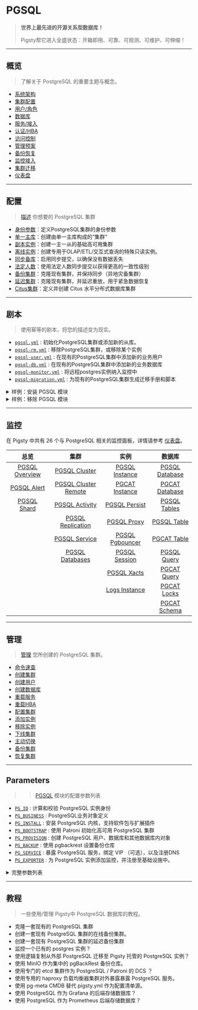 # PGSQL

> **世界上最先进的开源关系型数据库！**
>
> Pigsty帮它进入全盛状态：开箱即用、可靠、可观测、可维护、可伸缩！ 


----------------

## 概览

> 了解关于 PostgreSQL 的重要主题与概念。

- [系统架构](PGSQL-ARCH)
- [集群配置](PGSQL-CONF)
- [用户/角色](PGSQL-USER)
- [数据库](PGSQL-DB)
- [服务/接入](PGSQL-SVC)
- [认证/HBA](PGSQL-HBA)
- [访问控制](PGSQL-ACL)
- [管理预案](PGSQL-ADMIN)
- [备份恢复](PGSQL-PITR)
- [监控接入](PGSQL-MONITOR)
- [集群迁移](PGSQL-MIGRATION)
- [仪表盘](PGSQL-DASHBOARD)


----------------

## 配置

> [描述](PGSQL-CONF) 你想要的 PostgreSQL 集群

- [身份参数](PGSQL-CONF#identity)：定义PostgreSQL集群的身份参数
- [单一主库](PGSQL-CONF#primary)：创建由单一主库构成的“集群“
- [副本实例](PGSQL-CONF#replica)：创建一主一从的基础高可用集群
- [离线实例](PGSQL-CONF#offline)：创建专用于OLAP/ETL/交互式查询的特殊只读实例。
- [同步备库](PGSQL-CONF#sync-standby)：启用同步提交，以确保没有数据丢失
- [法定人数](PGSQL-CONF#quorum-commit)：使用法定人数同步提交以获得更高的一致性级别
- [备份集群](PGSQL-CONF#standby-cluster)：克隆现有集群，并保持同步（异地灾备集群）
- [延迟集群](PGSQL-CONF#delayed-cluster)：克隆现有集群，并延迟重放，用于紧急数据恢复
- [Citus集群](PGSQL-CONF#citus-cluster)：定义并创建 Citus 水平分布式数据库集群


----------------

## 剧本

> 使用幂等的剧本，将您的描述变为现实。

- [`pgsql.yml`](https://github.com/vonng/pigsty/blob/master/pgsql.yml) : 初始化PostgreSQL集群或添加新的从库。
- [`pgsql-rm.yml`](https://github.com/vonng/pigsty/blob/master/pgsql-rm.yml) : 移除PostgreSQL集群，或移除某个实例
- [`pgsql-user.yml`](https://github.com/vonng/pigsty/blob/master/pgsql-user.yml) : 在现有的PostgreSQL集群中添加新的业务用户
- [`pgsql-db.yml`](https://github.com/vonng/pigsty/blob/master/pgsql-db.yml) : 在现有的PostgreSQL集群中添加新的业务数据库
- [`pgsql-monitor.yml`](https://github.com/vonng/pigsty/blob/master/pgsql-monitor.yml) : 将远程postgres实例纳入监控中
- [`pgsql-migration.yml`](https://github.com/vonng/pigsty/blob/master/pgsql-migration.yml) : 为现有的PostgreSQL集群生成迁移手册和脚本

<details><summary>样例：安装 PGSQL 模块</summary>

[![asciicast](https://asciinema.org/a/566417.svg)](https://asciinema.org/a/566417)

</details>


<details><summary>样例：移除 PGSQL 模块</summary>

[![asciicast](https://asciinema.org/a/566418.svg)](https://asciinema.org/a/566418)

</details>



----------------

## 监控

在 Pigsty 中共有 26 个与 PostgreSQL 相关的监控面板，详情请参考 [仪表盘](PGSQL-DASHBOARD)。

|                            总览                             |                                  集群                                   |                             实例                              |                            数据库                            |
|:---------------------------------------------------------:|:---------------------------------------------------------------------:|:-----------------------------------------------------------:|:---------------------------------------------------------:|
| [PGSQL Overview](https://demo.pigsty.cc/d/pgsql-overview) |        [PGSQL Cluster](https://demo.pigsty.cc/d/pgsql-cluster)        |  [PGSQL Instance](https://demo.pigsty.cc/d/pgsql-instance)  | [PGSQL Database](https://demo.pigsty.cc/d/pgsql-database) |
|    [PGSQL Alert](https://demo.pigsty.cc/d/pgsql-alert)    | [PGSQL Cluster Remote](https://demo.pigsty.cc/d/pgsql-cluster-remote) |  [PGCAT Instance](https://demo.pigsty.cc/d/pgcat-instance)  | [PGCAT Database](https://demo.pigsty.cc/d/pgcat-database) |
|    [PGSQL Shard](https://demo.pigsty.cc/d/pgsql-shard)    |       [PGSQL Activity](https://demo.pigsty.cc/d/pgsql-activity)       |   [PGSQL Persist](https://demo.pigsty.cc/d/pgsql-persist)   |   [PGSQL Tables](https://demo.pigsty.cc/d/pgsql-tables)   |
|                                                           |    [PGSQL Replication](https://demo.pigsty.cc/d/pgsql-replication)    |     [PGSQL Proxy](https://demo.pigsty.cc/d/pgsql-proxy)     |    [PGSQL Table](https://demo.pigsty.cc/d/pgsql-table)    |
|                                                           |        [PGSQL Service](https://demo.pigsty.cc/d/pgsql-service)        | [PGSQL Pgbouncer](https://demo.pigsty.cc/d/pgsql-pgbouncer) |    [PGCAT Table](https://demo.pigsty.cc/d/pgcat-table)    |
|                                                           |      [PGSQL Databases](https://demo.pigsty.cc/d/pgsql-databases)      |   [PGSQL Session](https://demo.pigsty.cc/d/pgsql-session)   |    [PGSQL Query](https://demo.pigsty.cc/d/pgsql-query)    |
|                                                           |                                                                       |     [PGSQL Xacts](https://demo.pigsty.cc/d/pgsql-xacts)     |    [PGCAT Query](https://demo.pigsty.cc/d/pgcat-query)    |
|                                                           |                                                                       |   [Logs Instance](https://demo.pigsty.cc/d/logs-instance)   |    [PGCAT Locks](https://demo.pigsty.cc/d/pgcat-locks)    |
|                                                           |                                                                       |                                                             |   [PGCAT Schema](https://demo.pigsty.cc/d/pgcat-schema)   |



----------------

## 管理

> [管理](PGSQL-ADMIN) 您所创建的 PostgreSQL 集群。

- [命令速查](PGSQL-ADMIN#命令速查)
- [创建集群](PGSQL-ADMIN#创建集群)
- [创建用户](PGSQL-ADMIN#创建用户)
- [创建数据库](PGSQL-ADMIN#创建数据库)
- [重载服务](PGSQL-ADMIN#重载服务)
- [重载HBA](PGSQL-ADMIN#重载HBA)
- [配置集群](PGSQL-ADMIN#配置集群)
- [添加实例](PGSQL-ADMIN#添加实例)
- [移除实例](PGSQL-ADMIN#移除实例)
- [下线集群](PGSQL-ADMIN#下线集群)
- [主动切换](PGSQL-ADMIN#主动切换)
- [备份集群](PGSQL-ADMIN#备份集群)
- [恢复集群](PGSQL-ADMIN#恢复集群)


----------------

## Parameters

> > [PGSQL](PARAM#pgsql) 模块的配置参数列表

- [`PG_ID`](PARAM#pg_id) : 计算和校验 PostgreSQL 实例身份
- [`PG_BUSINESS`](PARAM#pg_business) : PostgreSQL业务对象定义
- [`PG_INSTALL`](PARAM#pg_install) : 安装 PostgreSQL 内核，支持软件包与扩展插件
- [`PG_BOOTSTRAP`](PARAM#pg_bootstrap) : 使用 Patroni 初始化高可用 PostgreSQL 集群
- [`PG_PROVISION`](PARAM#pg_provision) : 创建 PostgreSQL 用户、数据库和其他数据库内对象
- [`PG_BACKUP`](PARAM#pg_backup) : 使用 pgbackrest 设置备份仓库
- [`PG_SERVICE`](PARAM#pg_service) : 暴露 PostgreSQL 服务，绑定 VIP （可选），以及注册DNS
- [`PG_EXPORTER`](PARAM#pg_exporter) : 为 PostgreSQL 实例添加监控，并注册至基础设施中。


<details><summary>完整参数列表</summary>

| 参数                                                                   | 参数组                                  |     类型      |  级别   | 说明                                                                            | 中文说明                                                                         |
|----------------------------------------------------------------------|--------------------------------------|:-----------:|:-----:|-------------------------------------------------------------------------------|------------------------------------------------------------------------------|
| [`pg_mode`](PARAM#pg_mode)                                           | [`PG_ID`](PARAM#pg_id)               |    enum     |   C   | pgsql cluster mode: pgsql,citus,gpsql                                         | pgsql 集群模式: pgsql,citus,gpsql                                                |
| [`pg_cluster`](PARAM#pg_cluster)                                     | [`PG_ID`](PARAM#pg_id)               |   string    |   C   | pgsql cluster name, REQUIRED identity parameter                               | pgsql 集群名称, 必选身份参数                                                           |
| [`pg_seq`](PARAM#pg_seq)                                             | [`PG_ID`](PARAM#pg_id)               |     int     |   I   | pgsql instance seq number, REQUIRED identity parameter                        | pgsql 实例号, 必选身份参数                                                            |
| [`pg_role`](PARAM#pg_role)                                           | [`PG_ID`](PARAM#pg_id)               |    enum     |   I   | pgsql role, REQUIRED, could be primary,replica,offline                        | pgsql 实例角色, 必选身份参数, 可为 primary，replica，offline                               |
| [`pg_instances`](PARAM#pg_instances)                                 | [`PG_ID`](PARAM#pg_id)               |    dict     |   I   | define multiple pg instances on node in `{port:ins_vars}` format              | 在一个节点上定义多个 pg 实例，使用 `{port:ins_vars}` 格式                                     |
| [`pg_upstream`](PARAM#pg_upstream)                                   | [`PG_ID`](PARAM#pg_id)               |     ip      |   I   | repl upstream ip addr for standby cluster or cascade replica                  | 级联从库或备份集群或的复制上游节点IP地址                                                        |
| [`pg_shard`](PARAM#pg_shard)                                         | [`PG_ID`](PARAM#pg_id)               |   string    |   C   | pgsql shard name, optional identity for sharding clusters                     | pgsql 分片名，对 citus 与 gpsql 等水平分片集群为必选身份参数                                     |
| [`pg_group`](PARAM#pg_group)                                         | [`PG_ID`](PARAM#pg_id)               |     int     |   C   | pgsql shard index number, optional identity for sharding clusters             | pgsql 分片号，正整数，对 citus 与 gpsql 等水平分片集群为必选身份参数                                 |
| [`gp_role`](PARAM#gp_role)                                           | [`PG_ID`](PARAM#pg_id)               |    enum     |   C   | greenplum role of this cluster, could be master or segment                    | 这个集群的 greenplum 角色，可以是 master 或 segment                                      |
| [`pg_exporters`](PARAM#pg_exporters)                                 | [`PG_ID`](PARAM#pg_id)               |    dict     |   C   | additional pg_exporters to monitor remote postgres instances                  | 在该节点上设置额外的 pg_exporters 用于监控远程 postgres 实例                                   |
| [`pg_offline_query`](PARAM#pg_offline_query)                         | [`PG_ID`](PARAM#pg_id)               |    bool     |   I   | set to true to enable offline query on this instance                          | 设置为 true 将此只读实例标记为特殊的离线从库，承载 Offline 服务，允许离线查询                               |
| [`pg_users`](PARAM#pg_users)                                         | [`PG_BUSINESS`](PARAM#pg_business)   |   user[]    |   C   | postgres business users                                                       | postgres 业务用户                                                                |
| [`pg_databases`](PARAM#pg_databases)                                 | [`PG_BUSINESS`](PARAM#pg_business)   | database[]  |   C   | postgres business databases                                                   | postgres 业务数据库                                                               |
| [`pg_services`](PARAM#pg_services)                                   | [`PG_BUSINESS`](PARAM#pg_business)   |  service[]  |   C   | postgres business services                                                    | postgres 业务服务                                                                |
| [`pg_hba_rules`](PARAM#pg_hba_rules)                                 | [`PG_BUSINESS`](PARAM#pg_business)   |    hba[]    |   C   | business hba rules for postgres                                               | postgres 的业务 hba 规则                                                          |
| [`pgb_hba_rules`](PARAM#pgb_hba_rules)                               | [`PG_BUSINESS`](PARAM#pg_business)   |    hba[]    |   C   | business hba rules for pgbouncer                                              | pgbouncer 的业务 hba 规则                                                         |
| [`pg_replication_username`](PARAM#pg_replication_username)           | [`PG_BUSINESS`](PARAM#pg_business)   |  username   |   G   | postgres replication username, `replicator` by default                        | postgres 复制用户名，默认为 `replicator`                                              |
| [`pg_replication_password`](PARAM#pg_replication_password)           | [`PG_BUSINESS`](PARAM#pg_business)   |  password   |   G   | postgres replication password, `DBUser.Replicator` by default                 | postgres 复制密码，默认为 `DBUser.Replicator`                                        |
| [`pg_admin_username`](PARAM#pg_admin_username)                       | [`PG_BUSINESS`](PARAM#pg_business)   |  username   |   G   | postgres admin username, `dbuser_dba` by default                              | postgres 管理员用户名，默认为 `dbuser_dba`                                             |
| [`pg_admin_password`](PARAM#pg_admin_password)                       | [`PG_BUSINESS`](PARAM#pg_business)   |  password   |   G   | postgres admin password in plain text, `DBUser.DBA` by default                | postgres 管理员明文密码，默认为 `DBUser.DBA`                                            |
| [`pg_monitor_username`](PARAM#pg_monitor_username)                   | [`PG_BUSINESS`](PARAM#pg_business)   |  username   |   G   | postgres monitor username, `dbuser_monitor` by default                        | postgres 监控用户名，默认为 `dbuser_monitor`                                          |
| [`pg_monitor_password`](PARAM#pg_monitor_password)                   | [`PG_BUSINESS`](PARAM#pg_business)   |  password   |   G   | postgres monitor password, `DBUser.Monitor` by default                        | postgres 监控密码，默认为 `DBUser.Monitor`                                           |
| [`pg_dbsu_password`](PARAM#pg_dbsu_password)                         | [`PG_BUSINESS`](PARAM#pg_business)   |  password   |  G/C  | dbsu password, empty string means no dbsu password by default                 | dbsu 密码，默认为空字符串意味着不设置 dbsu 密码，最好不要设置。                                        |
| [`pg_dbsu`](PARAM#pg_dbsu)                                           | [`PG_INSTALL`](PARAM#pg_install)     |  username   |   C   | os dbsu name, postgres by default, better not change it                       | 操作系统 dbsu 名称，默认为 postgres，最好不要更改                                             |
| [`pg_dbsu_uid`](PARAM#pg_dbsu_uid)                                   | [`PG_INSTALL`](PARAM#pg_install)     |     int     |   C   | os dbsu uid and gid, 26 for default postgres users and groups                 | 操作系统 dbsu uid 和 gid，对于默认的 postgres 用户和组为 26                                  |
| [`pg_dbsu_sudo`](PARAM#pg_dbsu_sudo)                                 | [`PG_INSTALL`](PARAM#pg_install)     |    enum     |   C   | dbsu sudo privilege, none,limit,all,nopass. limit by default                  | dbsu sudo 权限, none,limit,all,nopass，默认为 limit，有限sudo权限                       |
| [`pg_dbsu_home`](PARAM#pg_dbsu_home)                                 | [`PG_INSTALL`](PARAM#pg_install)     |    path     |   C   | postgresql home directory, `/var/lib/pgsql` by default                        | postgresql 主目录，默认为 `/var/lib/pgsql`                                          |
| [`pg_dbsu_ssh_exchange`](PARAM#pg_dbsu_ssh_exchange)                 | [`PG_INSTALL`](PARAM#pg_install)     |    bool     |   C   | exchange postgres dbsu ssh key among same pgsql cluster                       | 在 pgsql 集群之间交换 postgres dbsu ssh 密钥                                          |
| [`pg_version`](PARAM#pg_version)                                     | [`PG_INSTALL`](PARAM#pg_install)     |    enum     |   C   | postgres major version to be installed, 15 by default                         | 要安装的 postgres 主版本，默认为 15                                                     |
| [`pg_bin_dir`](PARAM#pg_bin_dir)                                     | [`PG_INSTALL`](PARAM#pg_install)     |    path     |   C   | postgres binary dir, `/usr/pgsql/bin` by default                              | postgres 二进制目录，默认为 `/usr/pgsql/bin`                                          |
| [`pg_log_dir`](PARAM#pg_log_dir)                                     | [`PG_INSTALL`](PARAM#pg_install)     |    path     |   C   | postgres log dir, `/pg/log/postgres` by default                               | postgres 日志目录，默认为 `/pg/log/postgres`                                         |
| [`pg_packages`](PARAM#pg_packages)                                   | [`PG_INSTALL`](PARAM#pg_install)     |  string[]   |   C   | pg packages to be installed, `${pg_version}` will be replaced                 | 要安装的 pg 包，`${pg_version}` 将被替换为实际主版本号                                        |
| [`pg_extensions`](PARAM#pg_extensions)                               | [`PG_INSTALL`](PARAM#pg_install)     |  string[]   |   C   | pg extensions to be installed, `${pg_version}` will be replaced               | 要安装的 pg 扩展，`${pg_version}` 将被替换为实际主版本号                                       |
| [`pg_safeguard`](PARAM#pg_safeguard)                                 | [`PG_BOOTSTRAP`](PARAM#pg_bootstrap) |    bool     | G/C/A | prevent purging running postgres instance? false by default                   | 防误删保险，禁止清除正在运行的 postgres 实例？默认为 false                                        |
| [`pg_clean`](PARAM#pg_clean)                                         | [`PG_BOOTSTRAP`](PARAM#pg_bootstrap) |    bool     | G/C/A | purging existing postgres during pgsql init? true by default                  | 在 pgsql 初始化期间清除现有的 postgres？默认为 true                                         |
| [`pg_data`](PARAM#pg_data)                                           | [`PG_BOOTSTRAP`](PARAM#pg_bootstrap) |    path     |   C   | postgres data directory, `/pg/data` by default                                | postgres 数据目录，默认为 `/pg/data`                                                 |
| [`pg_fs_main`](PARAM#pg_fs_main)                                     | [`PG_BOOTSTRAP`](PARAM#pg_bootstrap) |    path     |   C   | mountpoint/path for postgres main data, `/data` by default                    | postgres 主数据的挂载点/路径，默认为 `/data`                                              |
| [`pg_fs_bkup`](PARAM#pg_fs_bkup)                                     | [`PG_BOOTSTRAP`](PARAM#pg_bootstrap) |    path     |   C   | mountpoint/path for pg backup data, `/data/backup` by default                 | pg 备份数据的挂载点/路径，默认为 `/data/backup`                                            |
| [`pg_storage_type`](PARAM#pg_storage_type)                           | [`PG_BOOTSTRAP`](PARAM#pg_bootstrap) |    enum     |   C   | storage type for pg main data, SSD,HDD, SSD by default                        | pg 主数据的存储类型，SSD、HDD，默认为 SSD，影响自动优化的参数。                                       |
| [`pg_dummy_filesize`](PARAM#pg_dummy_filesize)                       | [`PG_BOOTSTRAP`](PARAM#pg_bootstrap) |    size     |   C   | size of `/pg/dummy`, hold 64MB disk space for emergency use                   | `/pg/dummy` 的大小，默认保留 64MB 磁盘空间用于紧急抢修                                         |
| [`pg_listen`](PARAM#pg_listen)                                       | [`PG_BOOTSTRAP`](PARAM#pg_bootstrap) |    ip(s)    |  C/I  | postgres/pgbouncer listen addresses, comma separated list                     | postgres/pgbouncer 的监听地址，用逗号分隔的IP列表，默认为 `0.0.0.0`                            |
| [`pg_port`](PARAM#pg_port)                                           | [`PG_BOOTSTRAP`](PARAM#pg_bootstrap) |    port     |   C   | postgres listen port, 5432 by default                                         | postgres 监听端口，默认为 5432                                                       |
| [`pg_localhost`](PARAM#pg_localhost)                                 | [`PG_BOOTSTRAP`](PARAM#pg_bootstrap) |    path     |   C   | postgres unix socket dir for localhost connection                             | postgres 的 Unix 套接字目录，用于本地连接                                                 |
| [`pg_namespace`](PARAM#pg_namespace)                                 | [`PG_BOOTSTRAP`](PARAM#pg_bootstrap) |    path     |   C   | top level key namespace in etcd, used by patroni & vip                        | 在 etcd 中的顶级键命名空间，被 patroni & vip 用于高可用管理                                     |
| [`patroni_enabled`](PARAM#patroni_enabled)                           | [`PG_BOOTSTRAP`](PARAM#pg_bootstrap) |    bool     |   C   | if disabled, no postgres cluster will be created during init                  | 如果禁用，初始化期间不会创建 postgres 集群                                                   |
| [`patroni_mode`](PARAM#patroni_mode)                                 | [`PG_BOOTSTRAP`](PARAM#pg_bootstrap) |    enum     |   C   | patroni working mode: default,pause,remove                                    | patroni 工作模式：default,pause,remove                                            |
| [`patroni_port`](PARAM#patroni_port)                                 | [`PG_BOOTSTRAP`](PARAM#pg_bootstrap) |    port     |   C   | patroni listen port, 8008 by default                                          | patroni 监听端口，默认为 8008                                                        |
| [`patroni_log_dir`](PARAM#patroni_log_dir)                           | [`PG_BOOTSTRAP`](PARAM#pg_bootstrap) |    path     |   C   | patroni log dir, `/pg/log/patroni` by default                                 | patroni 日志目录，默认为 `/pg/log/patroni`                                           |
| [`patroni_ssl_enabled`](PARAM#patroni_ssl_enabled)                   | [`PG_BOOTSTRAP`](PARAM#pg_bootstrap) |    bool     |   G   | secure patroni RestAPI communications with SSL?                               | 使用 SSL 保护 patroni RestAPI 通信？                                                |
| [`patroni_watchdog_mode`](PARAM#patroni_watchdog_mode)               | [`PG_BOOTSTRAP`](PARAM#pg_bootstrap) |    enum     |   C   | patroni watchdog mode: automatic,required,off. off by default                 | patroni 看门狗模式：automatic,required,off，默认为 off                                 |
| [`patroni_username`](PARAM#patroni_username)                         | [`PG_BOOTSTRAP`](PARAM#pg_bootstrap) |  username   |   C   | patroni restapi username, `postgres` by default                               | patroni restapi 用户名，默认为 `postgres`                                           |
| [`patroni_password`](PARAM#patroni_password)                         | [`PG_BOOTSTRAP`](PARAM#pg_bootstrap) |  password   |   C   | patroni restapi password, `Patroni.API` by default                            | patroni restapi 密码，默认为 `Patroni.API`                                         |
| [`patroni_citus_db`](#patroni_citus_db)                              | [`PG_BOOTSTRAP`](#pg_bootstrap)      |   string    |   C   | citus database managed by patroni, postgres by default                        | 由 Patroni 所管理的 Citus 数据库名称，默认为 `postgres`                                    |
| [`pg_conf`](PARAM#pg_conf)                                           | [`PG_BOOTSTRAP`](PARAM#pg_bootstrap) |    enum     |   C   | config template: oltp,olap,crit,tiny. `oltp.yml` by default                   | 配置模板：oltp,olap,crit,tiny，默认为 `oltp.yml`                                      |
| [`pg_max_conn`](PARAM#pg_max_conn)                                   | [`PG_BOOTSTRAP`](PARAM#pg_bootstrap) |     int     |   C   | postgres max connections, `auto` will use recommended value                   | postgres 最大连接数，`auto` 将使用推荐值                                                 |
| [`pg_shared_buffer_ratio`](PARAM#pg_shared_buffer_ratio)             | [`PG_BOOTSTRAP`](PARAM#pg_bootstrap) |    float    |   C   | postgres shared buffer memory ratio, 0.25 by default, 0.1~0.4                 | postgres 共享缓冲区内存比率，默认为 0.25，范围 0.1~0.4                                       |
| [`pg_rto`](PARAM#pg_rto)                                             | [`PG_BOOTSTRAP`](PARAM#pg_bootstrap) |     int     |   C   | recovery time objective in seconds, `30s` by default                          | 恢复时间目标（秒），默认为 `30s`                                                          |
| [`pg_rpo`](PARAM#pg_rpo)                                             | [`PG_BOOTSTRAP`](PARAM#pg_bootstrap) |     int     |   C   | recovery point objective in bytes, `1MiB` at most by default                  | 恢复点目标（字节），默认为 `1MiB`                                                         |
| [`pg_libs`](PARAM#pg_libs)                                           | [`PG_BOOTSTRAP`](PARAM#pg_bootstrap) |   string    |   C   | preloaded libraries, `timescaledb,pg_stat_statements,auto_explain` by default | 预加载的库，默认为 `timescaledb,pg_stat_statements,auto_explain`                      |
| [`pg_delay`](PARAM#pg_delay)                                         | [`PG_BOOTSTRAP`](PARAM#pg_bootstrap) |  interval   |   I   | replication apply delay for standby cluster leader                            | 备份集群主库的WAL重放应用延迟，用于制备延迟从库                                                    |
| [`pg_checksum`](PARAM#pg_checksum)                                   | [`PG_BOOTSTRAP`](PARAM#pg_bootstrap) |    bool     |   C   | enable data checksum for postgres cluster?                                    | 为 postgres 集群启用数据校验和？                                                        |
| [`pg_pwd_enc`](PARAM#pg_pwd_enc)                                     | [`PG_BOOTSTRAP`](PARAM#pg_bootstrap) |    enum     |   C   | passwords encryption algorithm: md5,scram-sha-256                             | 密码加密算法：md5,scram-sha-256                                                     |
| [`pg_encoding`](PARAM#pg_encoding)                                   | [`PG_BOOTSTRAP`](PARAM#pg_bootstrap) |    enum     |   C   | database cluster encoding, `UTF8` by default                                  | 数据库集群编码，默认为 `UTF8`                                                           |
| [`pg_locale`](PARAM#pg_locale)                                       | [`PG_BOOTSTRAP`](PARAM#pg_bootstrap) |    enum     |   C   | database cluster local, `C` by default                                        | 数据库集群本地化设置，默认为 `C`                                                           |
| [`pg_lc_collate`](PARAM#pg_lc_collate)                               | [`PG_BOOTSTRAP`](PARAM#pg_bootstrap) |    enum     |   C   | database cluster collate, `C` by default                                      | 数据库集群排序，默认为 `C`                                                              |
| [`pg_lc_ctype`](PARAM#pg_lc_ctype)                                   | [`PG_BOOTSTRAP`](PARAM#pg_bootstrap) |    enum     |   C   | database character type, `en_US.UTF8` by default                              | 数据库字符类型，默认为 `en_US.UTF8`                                                     |
| [`pgbouncer_enabled`](PARAM#pgbouncer_enabled)                       | [`PG_BOOTSTRAP`](PARAM#pg_bootstrap) |    bool     |   C   | if disabled, pgbouncer will not be launched on pgsql host                     | 如果禁用，则不会配置 pgbouncer 连接池                                                     |
| [`pgbouncer_port`](PARAM#pgbouncer_port)                             | [`PG_BOOTSTRAP`](PARAM#pg_bootstrap) |    port     |   C   | pgbouncer listen port, 6432 by default                                        | pgbouncer 监听端口，默认为 6432                                                      |
| [`pgbouncer_log_dir`](PARAM#pgbouncer_log_dir)                       | [`PG_BOOTSTRAP`](PARAM#pg_bootstrap) |    path     |   C   | pgbouncer log dir, `/pg/log/pgbouncer` by default                             | pgbouncer 日志目录，默认为 `/pg/log/pgbouncer`                                       |
| [`pgbouncer_auth_query`](PARAM#pgbouncer_auth_query)                 | [`PG_BOOTSTRAP`](PARAM#pg_bootstrap) |    bool     |   C   | query postgres to retrieve unlisted business users?                           | 使用 AuthQuery 来从 postgres 获取未列出的业务用户？                                         |
| [`pgbouncer_poolmode`](PARAM#pgbouncer_poolmode)                     | [`PG_BOOTSTRAP`](PARAM#pg_bootstrap) |    enum     |   C   | pooling mode: transaction,session,statement, transaction by default           | 池化模式：transaction,session,statement，默认为 transaction                           |
| [`pgbouncer_sslmode`](PARAM#pgbouncer_sslmode)                       | [`PG_BOOTSTRAP`](PARAM#pg_bootstrap) |    enum     |   C   | pgbouncer client ssl mode, disable by default                                 | pgbouncer 客户端 SSL 模式，默认为禁用                                                   |
| [`pg_provision`](PARAM#pg_provision)                                 | [`PG_PROVISION`](PARAM#pg_provision) |    bool     |   C   | provision postgres cluster after bootstrap                                    | 在引导后置备 postgres 集群内部的业务对象？                                                   |
| [`pg_init`](PARAM#pg_init)                                           | [`PG_PROVISION`](PARAM#pg_provision) |   string    |  G/C  | provision init script for cluster template, `pg-init` by default              | 为集群模板提供初始化脚本，默认为 `pg-init`                                                   |
| [`pg_default_roles`](PARAM#pg_default_roles)                         | [`PG_PROVISION`](PARAM#pg_provision) |   role[]    |  G/C  | default roles and users in postgres cluster                                   | postgres 集群中的默认预定义角色和系统用户                                                    |
| [`pg_default_privileges`](PARAM#pg_default_privileges)               | [`PG_PROVISION`](PARAM#pg_provision) |  string[]   |  G/C  | default privileges when created by admin user                                 | 由管理员用户创建数据库内对象时的默认权限                                                         |
| [`pg_default_schemas`](PARAM#pg_default_schemas)                     | [`PG_PROVISION`](PARAM#pg_provision) |  string[]   |  G/C  | default schemas to be created                                                 | 要创建的默认模式列表                                                                   |
| [`pg_default_extensions`](PARAM#pg_default_extensions)               | [`PG_PROVISION`](PARAM#pg_provision) | extension[] |  G/C  | default extensions to be created                                              | 要创建的默认扩展列表                                                                   |
| [`pg_reload`](PARAM#pg_reload)                                       | [`PG_PROVISION`](PARAM#pg_provision) |    bool     |   A   | reload postgres after hba changes                                             | 更改HBA后，是否立即重载 postgres 配置                                                    |
| [`pg_default_hba_rules`](PARAM#pg_default_hba_rules)                 | [`PG_PROVISION`](PARAM#pg_provision) |    hba[]    |  G/C  | postgres default host-based authentication rules                              | postgres 基于主机的认证规则，全局PG默认HBA                                                 |
| [`pgb_default_hba_rules`](PARAM#pgb_default_hba_rules)               | [`PG_PROVISION`](PARAM#pg_provision) |    hba[]    |  G/C  | pgbouncer default host-based authentication rules                             | pgbouncer 默认的基于主机的认证规则，全局PGB默认HBA                                            |
| [`pgbackrest_enabled`](PARAM#pgbackrest_enabled)                     | [`PG_BACKUP`](PARAM#pg_backup)       |    bool     |   C   | enable pgbackrest on pgsql host?                                              | 在 pgsql 主机上启用 pgbackrest？                                                    |
| [`pgbackrest_clean`](PARAM#pgbackrest_clean)                         | [`PG_BACKUP`](PARAM#pg_backup)       |    bool     |   C   | remove pg backup data during init?                                            | 在初始化时删除以前的 pg 备份数据？                                                          |
| [`pgbackrest_log_dir`](PARAM#pgbackrest_log_dir)                     | [`PG_BACKUP`](PARAM#pg_backup)       |    path     |   C   | pgbackrest log dir, `/pg/log/pgbackrest` by default                           | pgbackrest 日志目录，默认为 `/pg/log/pgbackrest`                                     |
| [`pgbackrest_method`](PARAM#pgbackrest_method)                       | [`PG_BACKUP`](PARAM#pg_backup)       |    enum     |   C   | pgbackrest repo method: local,minio,etc...                                    | pgbackrest 使用的仓库：local,minio,等...                                            |
| [`pgbackrest_repo`](PARAM#pgbackrest_repo)                           | [`PG_BACKUP`](PARAM#pg_backup)       |    dict     |  G/C  | pgbackrest repo: https://pgbackrest.org/configuration.html#section-repository | pgbackrest 仓库定义：https://pgbackrest.org/configuration.html#section-repository |
| [`pg_weight`](PARAM#pg_weight)                                       | [`PG_SERVICE`](PARAM#pg_service)     |     int     |   I   | relative load balance weight in service, 100 by default, 0-255                | 在服务中的相对负载均衡权重，默认为 100，范围 0-255                                               |
| [`pg_service_provider`](PARAM#pg_service_provider)                   | [`PG_SERVICE`](PARAM#pg_service)     |    enum     |  G/C  | dedicate haproxy node group name, or empty string for local nodes by default  | 专用的 haproxy 节点组名称，或默认空字符，使用本地节点上的 haproxy                                    |
| [`pg_default_service_dest`](PARAM#pg_default_service_dest)           | [`PG_SERVICE`](PARAM#pg_service)     |    enum     |  G/C  | default service destination if svc.dest='default'                             | 如果 svc.dest='default'，默认服务指向哪里？postgres 或 pgbouncer，默认指向 pgbouncer           |
| [`pg_default_services`](PARAM#pg_default_services)                   | [`PG_SERVICE`](PARAM#pg_service)     |  service[]  |  G/C  | postgres default service definitions                                          | postgres 默认服务定义列表，全局共用。                                                      |
| [`pg_vip_enabled`](PARAM#pg_vip_enabled)                             | [`PG_SERVICE`](PARAM#pg_service)     |    bool     |   C   | enable a l2 vip for pgsql primary? false by default                           | 是否为 pgsql 主节点启用 L2 VIP？默认不启用                                                 |
| [`pg_vip_address`](PARAM#pg_vip_address)                             | [`PG_SERVICE`](PARAM#pg_service)     |    cidr4    |   C   | vip address in `<ipv4>/<mask>` format, require if vip is enabled              | vip 地址的格式为 <ipv4>/<mask>，启用 vip 时为必选参数                                       |
| [`pg_vip_interface`](PARAM#pg_vip_interface)                         | [`PG_SERVICE`](PARAM#pg_service)     |   string    |  C/I  | vip network interface to listen, eth0 by default                              | 监听的 vip 网络接口，默认为 eth0                                                        |
| [`pg_dns_suffix`](PARAM#pg_dns_suffix)                               | [`PG_SERVICE`](PARAM#pg_service)     |   string    |   C   | pgsql dns suffix, '' by default                                               | pgsql dns 后缀，默认为空                                                            |
| [`pg_dns_target`](PARAM#pg_dns_target)                               | [`PG_SERVICE`](PARAM#pg_service)     |    enum     |   C   | auto, primary, vip, none, or ad hoc ip                                        | PG DNS 解析到哪里？auto、primary、vip、none 或者特定的 IP 地址                               |
| [`pg_exporter_enabled`](PARAM#pg_exporter_enabled)                   | [`PG_EXPORTER`](PARAM#pg_exporter)   |    bool     |   C   | enable pg_exporter on pgsql hosts?                                            | 在 pgsql 主机上启用 pg_exporter 吗？                                                 |
| [`pg_exporter_config`](PARAM#pg_exporter_config)                     | [`PG_EXPORTER`](PARAM#pg_exporter)   |   string    |   C   | pg_exporter configuration file name                                           | pg_exporter 配置文件/模板名称                                                        |
| [`pg_exporter_cache_ttls`](PARAM#pg_exporter_cache_ttls)             | [`PG_EXPORTER`](PARAM#pg_exporter)   |   string    |   C   | pg_exporter collector ttl stage in seconds, '1,10,60,300' by default          | pg_exporter 收集器阶梯TTL配置，默认为4个由逗号分隔的秒数：'1,10,60,300'                           |
| [`pg_exporter_port`](PARAM#pg_exporter_port)                         | [`PG_EXPORTER`](PARAM#pg_exporter)   |    port     |   C   | pg_exporter listen port, 9630 by default                                      | pg_exporter 监听端口，默认为 9630                                                    |
| [`pg_exporter_params`](PARAM#pg_exporter_params)                     | [`PG_EXPORTER`](PARAM#pg_exporter)   |   string    |   C   | extra url parameters for pg_exporter dsn                                      | pg_exporter dsn 中传入的额外 URL 参数                                                |
| [`pg_exporter_url`](PARAM#pg_exporter_url)                           | [`PG_EXPORTER`](PARAM#pg_exporter)   |    pgurl    |   C   | overwrite auto-generate pg dsn if specified                                   | 如果指定，则覆盖自动生成的 postgres DSN 连接串                                               |
| [`pg_exporter_auto_discovery`](PARAM#pg_exporter_auto_discovery)     | [`PG_EXPORTER`](PARAM#pg_exporter)   |    bool     |   C   | enable auto database discovery? enabled by default                            | 监控是否启用自动数据库发现？默认启用                                                           |
| [`pg_exporter_exclude_database`](PARAM#pg_exporter_exclude_database) | [`PG_EXPORTER`](PARAM#pg_exporter)   |   string    |   C   | csv of database that WILL NOT be monitored during auto-discovery              | 启用自动发现时，排除在外的数据库名称列表，用逗号分隔                                                   |
| [`pg_exporter_include_database`](PARAM#pg_exporter_include_database) | [`PG_EXPORTER`](PARAM#pg_exporter)   |   string    |   C   | csv of database that WILL BE monitored during auto-discovery                  | 启用自动发现时，只监控这个列表中的数据库，名称用逗号分隔                                                 |
| [`pg_exporter_connect_timeout`](PARAM#pg_exporter_connect_timeout)   | [`PG_EXPORTER`](PARAM#pg_exporter)   |     int     |   C   | pg_exporter connect timeout in ms, 200 by default                             | pg_exporter 连接超时，单位毫秒，默认为 200                                                |
| [`pg_exporter_options`](PARAM#pg_exporter_options)                   | [`PG_EXPORTER`](PARAM#pg_exporter)   |     arg     |   C   | overwrite extra options for pg_exporter                                       | pg_exporter 的额外命令行参数选项                                                       |
| [`pgbouncer_exporter_enabled`](PARAM#pgbouncer_exporter_enabled)     | [`PG_EXPORTER`](PARAM#pg_exporter)   |    bool     |   C   | enable pgbouncer_exporter on pgsql hosts?                                     | 在 pgsql 主机上启用 pgbouncer_exporter 吗？                                          |
| [`pgbouncer_exporter_port`](PARAM#pgbouncer_exporter_port)           | [`PG_EXPORTER`](PARAM#pg_exporter)   |    port     |   C   | pgbouncer_exporter listen port, 9631 by default                               | pgbouncer_exporter 监听端口，默认为 9631                                             |
| [`pgbouncer_exporter_url`](PARAM#pgbouncer_exporter_url)             | [`PG_EXPORTER`](PARAM#pg_exporter)   |    pgurl    |   C   | overwrite auto-generate pgbouncer dsn if specified                            | 如果指定，则覆盖自动生成的 pgbouncer dsn 连接串                                              |
| [`pgbouncer_exporter_options`](PARAM#pgbouncer_exporter_options)     | [`PG_EXPORTER`](PARAM#pg_exporter)   |     arg     |   C   | overwrite extra options for pgbouncer_exporter                                | pgbouncer_exporter 的额外命令行参数选项                                                |

</details>



----------------

## 教程

> 一些使用/管理 Pigsty中 PostgreSQL 数据库的教程。

- 克隆一套现有的 PostgreSQL 集群
- 创建一套现有 PostgreSQL 集群的在线备份集群。
- 创建一套现有 PostgreSQL 集群的延迟备份集群
- 监控一个已有的 postgres 实例？
- 使用逻辑复制从外部 PostgreSQL 迁移至 Pigsty 托管的 PostgreSQL 实例？
- 使用 MinIO 作为集中的 pgBackRest 备份仓库。
- 使用专门的 etcd 集群作为 PostgreSQL / Patroni 的 DCS ？
- 使用专用的 haproxy 负载均衡器集群对外暴露暴露 PostgreSQL 服务。
- 使用 pg-meta CMDB 替代 pigsty.yml 作为配置清单源。
- 使用 PostgreSQL 作为 Grafana 的后端存储数据库？
- 使用 PostgreSQL 作为 Prometheus 后端存储数据库？
